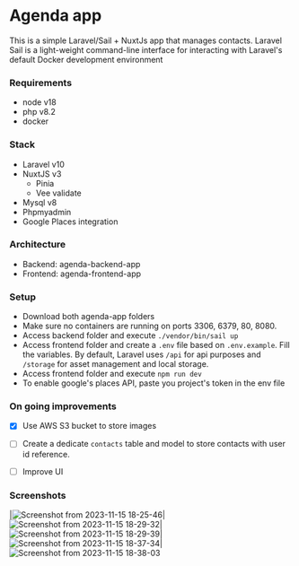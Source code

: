 # Agenda app

This is a simple Laravel/Sail + NuxtJs app that manages contacts.
Laravel Sail is a light-weight command-line interface for interacting with Laravel's default Docker development environment

### Requirements

- node v18
- php v8.2
- docker

### Stack

- Laravel v10
- NuxtJS v3
  - Pinia
  - Vee validate
- Mysql v8
- Phpmyadmin
- Google Places integration

### Architecture

- Backend: agenda-backend-app
- Frontend: agenda-frontend-app

### Setup

- Download both agenda-app folders
- Make sure no containers are running on ports 3306, 6379, 80, 8080.
- Access backend folder and execute `./vendor/bin/sail up`
- Access frontend folder and create a `.env` file based on `.env.example`. Fill the variables. By default, Laravel uses `/api` for api purposes and `/storage` for asset management and local storage.
- Access frontend folder and execute `npm run dev`
- To enable google's places API, paste you project's token in the env file

### On going improvements

- [x] Use AWS S3 bucket to store images
- [ ] Create a dedicate `contacts` table and model to store contacts with user id reference.
- [ ] Improve UI


### Screenshots

|![Screenshot from 2023-11-15 18-25-46](https://github.com/arielmoguillansky/agenda-lnm-app/assets/50706052/df19c294-a979-4ee2-b32b-47a9afcb8b8a)|![Screenshot from 2023-11-15 18-29-32](https://github.com/arielmoguillansky/agenda-lnm-app/assets/50706052/af992386-1dcd-4417-99e6-7f1e129946fe)|![Screenshot from 2023-11-15 18-29-39](https://github.com/arielmoguillansky/agenda-lnm-app/assets/50706052/7578086f-a77c-4f34-a1f1-86df2d5f05e1)|![Screenshot from 2023-11-15 18-37-34](https://github.com/arielmoguillansky/agenda-lnm-app/assets/50706052/87d82ddf-9215-4f81-ac1a-e6862c92f17c)|![Screenshot from 2023-11-15 18-38-03](https://github.com/arielmoguillansky/agenda-lnm-app/assets/50706052/36190071-e76b-4ac1-8921-8565e05baa67)




